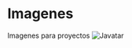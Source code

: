 # Imagenes
 Imagenes  para proyectos
![Javatar](https://user-images.githubusercontent.com/79823316/199960376-f210314b-b4e8-4873-9007-86fdd9d209e5.png)
